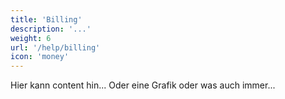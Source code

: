 ```yaml
---
title: 'Billing'
description: '...'
weight: 6
url: '/help/billing'
icon: 'money'
---
```


Hier kann content hin... Oder eine Grafik oder was auch immer...
